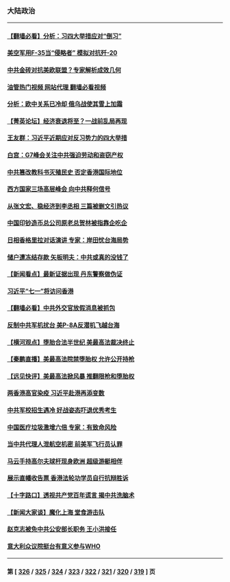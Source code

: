 ### 大陆政治
---
#### [【翻墙必看】分析：习四大举措应对“倒习”](../../pages/ncid277/n13767569.md?06261645) 
#### [美空军用F-35当“侵略者” 模拟对抗歼-20](../../pages/ncid277/n13764726.md?06261645) 
#### [中共金砖对抗美欧联盟？专家解析成效几何](../../pages/ncid277/n13766960.md?06261645) 
#### [油管热门视频 网站代理 翻墙必看视频](http://209.222.30.114:81/youtube.html?06261645)
#### [分析：欧中关系已冷却 俄乌战使其雪上加霜](../../pages/ncid277/n13766306.md?06261645) 
#### [【菁英论坛】经济衰退将至？一战前乱局再现](../../pages/ncid277/n13767438.md?06261645) 
#### [王友群：习近平近期应对反习势力的四大举措](../../pages/ncid277/n13767027.md?06261645) 
#### [白宫：G7峰会关注中共强迫劳动和盗窃产权](../../pages/ncid277/n13767417.md?06261645) 
#### [中共篡改教科书灭殖民史 否定香港国际地位](../../pages/ncid277/n13767369.md?06261645) 
#### [西方国家三场高层峰会 向中共释何信号](../../pages/ncid277/n13766976.md?06261645) 
#### [从张文宏、稳经济到李丞相 三篇被删文引热议](../../pages/ncid277/n13767175.md?06261645) 
#### [中国印钞造币总公司原老总贺林被指靠企吃企](../../pages/ncid277/n13767238.md?06261645) 
#### [日相香格里拉对话演讲 专家：岸田忧台海局势](../../pages/ncid277/n13767253.md?06261645) 
#### [储户遭冻结存款 矢板明夫：中共或真的没钱了](../../pages/ncid277/n13767097.md?06261645) 
#### [【新闻看点】最新证据出现 丹东警察做伪证](../../pages/ncid277/n13766939.md?06261645) 
#### [习近平“七一”将访问香港](../../pages/ncid277/n13767057.md?06261645) 
#### [【翻墙必看】中共外交官放假消息被抓包](../../pages/ncid277/n13767092.md?06261645) 
#### [反制中共军机扰台 美P-8A反潜机飞越台海](../../pages/ncid277/n13766803.md?06261645) 
#### [【横河观点】堕胎合法半世纪 美最高法裁决终止](../../pages/ncid277/n13766985.md?06261645) 
#### [【秦鹏直播】美最高法院禁堕胎权 允许公开持枪](../../pages/ncid277/n13766980.md?06261645) 
#### [【远见快评】美最高法掀风暴 推翻限枪和堕胎权](../../pages/ncid277/n13766978.md?06261645) 
#### [两香港高官染疫 习近平赴港再添变数](../../pages/ncid277/n13766944.md?06261645) 
#### [中共军校招生遇冷 好战姿态吓退优秀考生](../../pages/ncid277/n13766945.md?06261645) 
#### [中国医疗垃圾激增六倍 专家：有致命风险](../../pages/ncid277/n13766916.md?06261645) 
#### [当中共代理人泄航空机密 前美军飞行员认罪](../../pages/ncid277/n13766866.md?06261645) 
#### [马云手持高尔夫球杆现身欧洲 超级游艇相伴](../../pages/ncid277/n13766536.md?06261645) 
#### [展示直幡收告票 香港法轮功学员自行抗辩胜诉](../../pages/ncid277/n13766813.md?06261645) 
#### [【十字路口】透视共产党百年谎言 揭中共洗脑术](../../pages/ncid277/n13766701.md?06261645) 
#### [【新闻大家谈】魔化上海 堂食游击队](../../pages/ncid277/n13766703.md?06261645) 
#### [赵克志被免中共公安部长职务 王小洪接任](../../pages/ncid277/n13766655.md?06261645) 
#### [意大利众议院挺台有意义参与WHO](../../pages/ncid277/n13766667.md?06261645) 

---
#### 第 [ [326](./326.md?06261645) / [325](./325.md?06261645) / [324](./324.md?06261645) / [323](./323.md?06261645) / [322](./322.md?06261645) / [321](./321.md?06261645) / [320](./320.md?06261645) / [319](./319.md?06261645) ] 页
